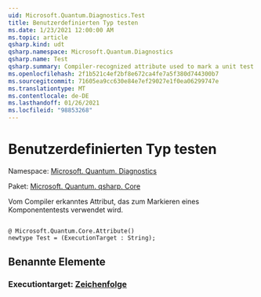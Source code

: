 ```yaml
---
uid: Microsoft.Quantum.Diagnostics.Test
title: Benutzerdefinierten Typ testen
ms.date: 1/23/2021 12:00:00 AM
ms.topic: article
qsharp.kind: udt
qsharp.namespace: Microsoft.Quantum.Diagnostics
qsharp.name: Test
qsharp.summary: Compiler-recognized attribute used to mark a unit test.
ms.openlocfilehash: 2f1b521c4ef2bf8e672ca4fe7a5f380d744300b7
ms.sourcegitcommit: 71605ea9cc630e84e7ef29027e1f0ea06299747e
ms.translationtype: MT
ms.contentlocale: de-DE
ms.lasthandoff: 01/26/2021
ms.locfileid: "98853268"
---
```

# <a name="test-user-defined-type"></a>Benutzerdefinierten Typ testen

Namespace: [Microsoft. Quantum. Diagnostics](xref:Microsoft.Quantum.Diagnostics)

Paket: [Microsoft. Quantum. qsharp. Core](https://nuget.org/packages/Microsoft.Quantum.QSharp.Core)


Vom Compiler erkanntes Attribut, das zum Markieren eines Komponententests verwendet wird.

```qsharp

@ Microsoft.Quantum.Core.Attribute()
newtype Test = (ExecutionTarget : String);
```



## <a name="named-items"></a>Benannte Elemente

### <a name="executiontarget--string"></a>Executiontarget: [Zeichenfolge](xref:microsoft.quantum.lang-ref.string)

